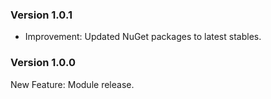 ### Version 1.0.1

- Improvement: Updated NuGet packages to latest stables.

### Version 1.0.0

New Feature: Module release.
